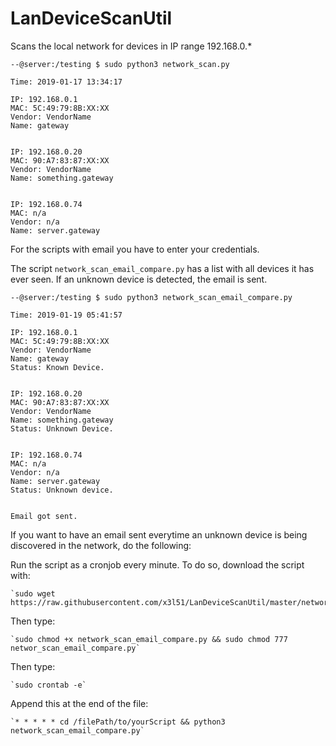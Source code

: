 # LanDeviceScanUtil
Scans the local network for devices in IP range 192.168.0.*

```
--@server:/testing $ sudo python3 network_scan.py

Time: 2019-01-17 13:34:17

IP: 192.168.0.1
MAC: 5C:49:79:8B:XX:XX
Vendor: VendorName
Name: gateway


IP: 192.168.0.20
MAC: 90:A7:83:87:XX:XX
Vendor: VendorName
Name: something.gateway


IP: 192.168.0.74
MAC: n/a
Vendor: n/a
Name: server.gateway
```

For the scripts with email you have to enter your credentials.

The script `network_scan_email_compare.py` has a list with all devices it has ever seen. If an unknown device is detected, the email is sent.

```
--@server:/testing $ sudo python3 network_scan_email_compare.py

Time: 2019-01-19 05:41:57

IP: 192.168.0.1
MAC: 5C:49:79:8B:XX:XX
Vendor: VendorName
Name: gateway
Status: Known Device.


IP: 192.168.0.20
MAC: 90:A7:83:87:XX:XX
Vendor: VendorName
Name: something.gateway
Status: Unknown Device.


IP: 192.168.0.74
MAC: n/a
Vendor: n/a
Name: server.gateway
Status: Unknown device.


Email got sent.
```


If you want to have an email sent everytime an unknown device is being discovered in the network, do the following:

Run the script as a cronjob every minute. To do so, download the script with:

    `sudo wget https://raw.githubusercontent.com/x3l51/LanDeviceScanUtil/master/network_scan_email_compare.py`
    
Then type:

    `sudo chmod +x network_scan_email_compare.py && sudo chmod 777 networ_scan_email_compare.py`
    
Then type:

    `sudo crontab -e`
    
Append this at the end of the file:

    `* * * * * cd /filePath/to/yourScript && python3 network_scan_email_compare.py`
